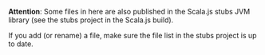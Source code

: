 **Attention**: Some files in here are also published in the Scala.js stubs JVM library (see the stubs project in the Scala.js build).

If you add (or rename) a file, make sure the file list in the stubs project is up to date.
